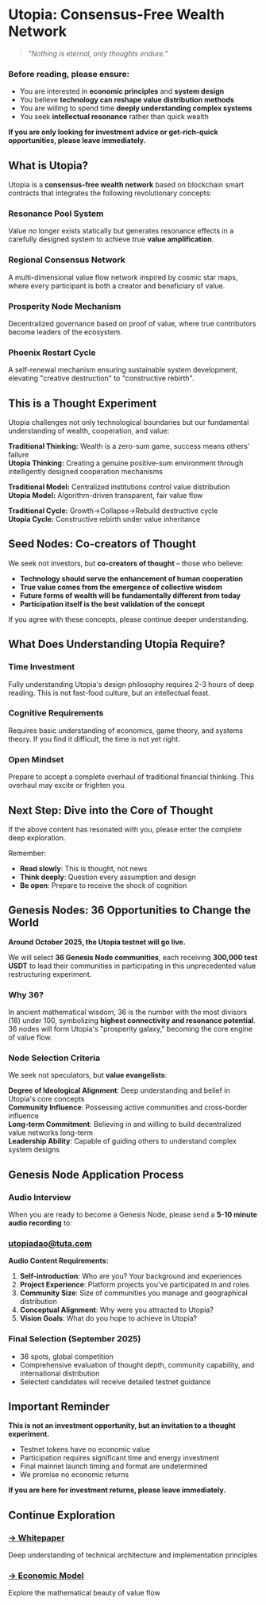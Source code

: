 # Utopia: Consensus-Free Wealth Network

> *"Nothing is eternal, only thoughts endure."*  

### Before reading, please ensure:

- You are interested in **economic principles** and **system design**
- You believe **technology can reshape value distribution methods**
- You are willing to spend time **deeply understanding complex systems**
- You seek **intellectual resonance** rather than quick wealth

**If you are only looking for investment advice or get-rich-quick opportunities, please leave immediately.**


## What is Utopia?

Utopia is a **consensus-free wealth network** based on blockchain smart contracts that integrates the following revolutionary concepts:

### Resonance Pool System
Value no longer exists statically but generates resonance effects in a carefully designed system to achieve true **value amplification**.

### Regional Consensus Network  
A multi-dimensional value flow network inspired by cosmic star maps, where every participant is both a creator and beneficiary of value.

### Prosperity Node Mechanism
Decentralized governance based on proof of value, where true contributors become leaders of the ecosystem.

### Phoenix Restart Cycle
A self-renewal mechanism ensuring sustainable system development, elevating "creative destruction" to "constructive rebirth".


## This is a Thought Experiment

Utopia challenges not only technological boundaries but our fundamental understanding of wealth, cooperation, and value:

**Traditional Thinking:** Wealth is a zero-sum game, success means others' failure  
**Utopia Thinking:** Creating a genuine positive-sum environment through intelligently designed cooperation mechanisms

**Traditional Model:** Centralized institutions control value distribution  
**Utopia Model:** Algorithm-driven transparent, fair value flow

**Traditional Cycle:** Growth→Collapse→Rebuild destructive cycle  
**Utopia Cycle:** Constructive rebirth under value inheritance


## Seed Nodes: Co-creators of Thought

We seek not investors, but **co-creators of thought** – those who believe:

- **Technology should serve the enhancement of human cooperation**
- **True value comes from the emergence of collective wisdom**  
- **Future forms of wealth will be fundamentally different from today**
- **Participation itself is the best validation of the concept**

If you agree with these concepts, please continue deeper understanding.


## What Does Understanding Utopia Require?

### Time Investment
Fully understanding Utopia's design philosophy requires 2-3 hours of deep reading. This is not fast-food culture, but an intellectual feast.

### Cognitive Requirements  
Requires basic understanding of economics, game theory, and systems theory. If you find it difficult, the time is not yet right.

### Open Mindset
Prepare to accept a complete overhaul of traditional financial thinking. This overhaul may excite or frighten you.


## Next Step: Dive into the Core of Thought

If the above content has resonated with you, please enter the complete deep exploration.

Remember:
- **Read slowly**: This is thought, not news
- **Think deeply**: Question every assumption and design
- **Be open**: Prepare to receive the shock of cognition


## Genesis Nodes: 36 Opportunities to Change the World

**Around October 2025, the Utopia testnet will go live.**

We will select **36 Genesis Node communities**, each receiving **300,000 test USDT** to lead their communities in participating in this unprecedented value restructuring experiment.

### Why 36?

In ancient mathematical wisdom, 36 is the number with the most divisors (18) under 100, symbolizing **highest connectivity and resonance potential**. 36 nodes will form Utopia's "prosperity galaxy," becoming the core engine of value flow.

### Node Selection Criteria

We seek not speculators, but **value evangelists**:

**Degree of Ideological Alignment**: Deep understanding and belief in Utopia's core concepts  
**Community Influence**: Possessing active communities and cross-border influence  
**Long-term Commitment**: Believing in and willing to build decentralized value networks long-term  
**Leadership Ability**: Capable of guiding others to understand complex system designs  


## Genesis Node Application Process

### Audio Interview
When you are ready to become a Genesis Node, please send a **5-10 minute audio recording** to:  
### utopiadao@tuta.com

**Audio Content Requirements:**
1. **Self-introduction**: Who are you? Your background and experiences
2. **Project Experience**: Platform projects you've participated in and roles
3. **Community Size**: Size of communities you manage and geographical distribution
4. **Conceptual Alignment**: Why were you attracted to Utopia?
5. **Vision Goals**: What do you hope to achieve in Utopia?

### Final Selection (September 2025)
- 36 spots, global competition
- Comprehensive evaluation of thought depth, community capability, and international distribution
- Selected candidates will receive detailed testnet guidance


## Important Reminder

**This is not an investment opportunity, but an invitation to a thought experiment.**

- Testnet tokens have no economic value
- Participation requires significant time and energy investment
- Final mainnet launch timing and format are undetermined
- We promise no economic returns

**If you are here for investment returns, please leave immediately.**


## Continue Exploration

### [→ Whitepaper](/whitepaper/)
Deep understanding of technical architecture and implementation principles

### [→ Economic Model](/economics/)
Explore the mathematical beauty of value flow